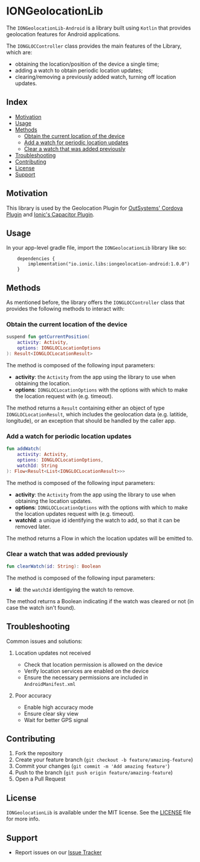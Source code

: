 # IONGeolocationLib

The `IONGeolocationLib-Android` is a library built using `Kotlin` that provides geolocation features for Android applications.

The `IONGLOCController` class provides the main features of the Library, which are:
- obtaining the location/position of the device a single time;
- adding a watch to obtain periodic location updates;
- clearing/removing a previously added watch, turning off location updates.


## Index

- [Motivation](#motivation)
- [Usage](#usage)
- [Methods](#methods)
    - [Obtain the current location of the device](#obtain-the-current-location-of-the-device)
    - [Add a watch for periodic location updates](#add-a-watch-for-periodic-location-updates)
    - [Clear a watch that was added previously](#clear-a-watch-that-was-added-previously)
- [Troubleshooting](#troubleshooting)
- [Contributing](#contributing)
- [License](#license)
- [Support](#support)

## Motivation

This library is used by the Geolocation Plugin for [OutSystems' Cordova Plugin](https://github.com/ionic-team/cordova-outsystems-geolocation) and [Ionic's Capacitor Plugin](https://github.com/ionic-team/outsystems-geolocation).

## Usage

In your app-level gradle file, import the `IONGeolocationLib` library like so:

```
    dependencies {
    	implementation("io.ionic.libs:iongeolocation-android:1.0.0")
	}
```

## Methods

As mentioned before, the library offers the `IONGLOCController` class that provides the following methods to interact with:

### Obtain the current location of the device

```kotlin
suspend fun getCurrentPosition(
    activity: Activity, 
    options: IONGLOCLocationOptions
): Result<IONGLOCLocationResult>
```

The method is composed of the following input parameters:
- **activity**: the `Activity` from the app using the library to use when obtaining the location.
- **options**: `IONGLOCLocationOptions` with the options with which to make the location request with (e.g. timeout).

The method returns a `Result` containing either an object of type `IONGLOCLocationResult`, which includes the geolocation data (e.g. latitide, longitude), or an exception that should be handled by the caller app.

### Add a watch for periodic location updates

```kotlin
fun addWatch(
    activity: Activity,
    options: IONGLOCLocationOptions,
    watchId: String
): Flow<Result<List<IONGLOCLocationResult>>>
```

The method is composed of the following input parameters:
- **activity**: the `Activity` from the app using the library to use when obtaining the location updates.
- **options**: `IONGLOCLocationOptions` with the options with which to make the location updates request with (e.g. timeout).
- **watchId**: a unique id identifying the watch to add, so that it can be removed later.

The method returns a Flow in which the location updates will be emitted to.

### Clear a watch that was added previously

```kotlin
fun clearWatch(id: String): Boolean
```

The method is composed of the following input parameters:
- **id**: the `watchId` identigying the watch to remove.

The method returns a Boolean indicating if the watch was cleared or not (in case the watch isn't found).

## Troubleshooting

Common issues and solutions:

1. Location updates not received
   - Check that location permission is allowed on the device
   - Verify location services are enabled on the device
   - Ensure the necessary permissions are included in `AndroidManifest.xml`

2. Poor accuracy
   - Enable high accuracy mode
   - Ensure clear sky view
   - Wait for better GPS signal

## Contributing

1. Fork the repository
2. Create your feature branch (`git checkout -b feature/amazing-feature`)
3. Commit your changes (`git commit -m 'Add amazing feature'`)
4. Push to the branch (`git push origin feature/amazing-feature`)
5. Open a Pull Request

## License

`IONGeolocationLib` is available under the MIT license. See the [LICENSE](LICENSE) file for more info.

## Support

- Report issues on our [Issue Tracker](https://github.com/ionic-team/IONGeolocationLib-Android/issues)